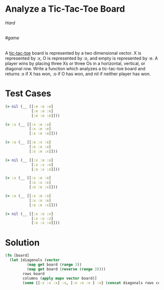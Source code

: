 # Analyze a Tic-Tac-Toe Board

###### Hard
###### #game

A [tic-tac-toe](http://en.wikipedia.org/wiki/Tic-tac-toe) board is represented by a two dimensional vector. X is represented by :x, O is represented by :o, and empty is represented by :e. A player wins by placing three Xs or three Os in a horizontal, vertical, or diagonal row. Write a function which analyzes a tic-tac-toe board and returns :x if X has won, :o if O has won, and nil if neither player has won.

# Test Cases
```clojure
(= nil (__ [[:e :e :e]
            [:e :e :e]
            [:e :e :e]]))
```
```clojure
(= :x (__ [[:x :e :o]
           [:x :e :e]
           [:x :e :o]]))
```
```clojure
(= :o (__ [[:e :x :e]
           [:o :o :o]
           [:x :e :x]]))
```
```clojure
(= nil (__ [[:x :e :o]
            [:x :x :e]
            [:o :x :o]]))
```
```clojure
(= :x (__ [[:x :e :e]
           [:o :x :e]
           [:o :e :x]]))
```
```clojure
(= :o (__ [[:x :e :o]
           [:x :o :e]
           [:o :e :x]]))
```
```clojure
(= nil (__ [[:x :o :x]
            [:x :o :x]
            [:o :x :o]]))
```

# Solution
```clojure
(fn [board]
  (let [diagonals (vector
          (map get board (range 3))
          (map get board (reverse (range 3))))
        rows board
        columns (apply mapv vector board)]
        (some {[:x :x :x] :x, [:o :o :o ] :o} (concat diagonals rows columns))))
```
